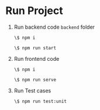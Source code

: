 # Run Project

1. Run backend code `backend` folder

   `\$ npm i`

   `\$ npm run start`

2. Run frontend code

   `\$ npm i`

   `\$ npm run serve`

3. Run Test cases

   `\$ npm run test:unit`
